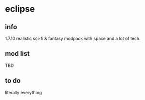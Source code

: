 # eclipse

## info
1.7.10 realistic sci-fi &amp; fantasy modpack with space and a lot of tech.

## mod list
TBD

## to do
literally everything
